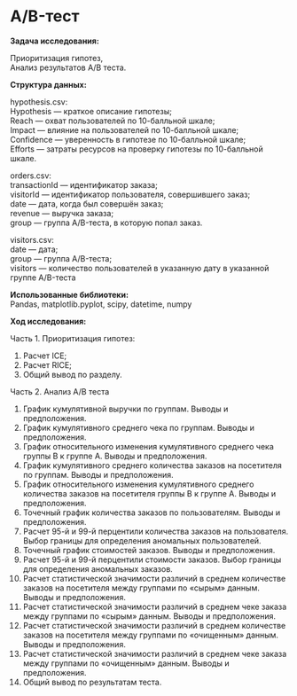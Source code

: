 # A/B-тест
**Задача исследования:**

Приоритизация гипотез,\
Анализ результатов A/B теста.

**Структура данных:**

hypothesis.csv:\
Hypothesis — краткое описание гипотезы;\
Reach — охват пользователей по 10-балльной шкале;\
Impact — влияние на пользователей по 10-балльной шкале;\
Confidence — уверенность в гипотезе по 10-балльной шкале;\
Efforts — затраты ресурсов на проверку гипотезы по 10-балльной шкале.

orders.csv:\
transactionId — идентификатор заказа;\
visitorId — идентификатор пользователя, совершившего заказ;\
date — дата, когда был совершён заказ;\
revenue — выручка заказа;\
group — группа A/B-теста, в которую попал заказ.

visitors.csv:\
date — дата;\
group — группа A/B-теста;\
visitors — количество пользователей в указанную дату в указанной группе A/B-теста

**Использованные библиотеки:**\
Pandas, matplotlib.pyplot, scipy, datetime, numpy

**Ход исследования:**

Часть 1. Приоритизация гипотез:

1. Расчет ICE;
2. Расчет RICE;
3. Общий вывод по разделу.

Часть 2. Анализ А/В теста

1. График кумулятивной выручки по группам. Выводы и предположения.
2. График кумулятивного среднего чека по группам. Выводы и предположения.
3. График относительного изменения кумулятивного среднего чека группы B к группе A. Выводы и предположения.
4. График кумулятивного среднего количества заказов на посетителя по группам. Выводы и предположения.
5. График относительного изменения кумулятивного среднего количества заказов на посетителя группы B к группе A. Выводы и предположения.
6. Точечный график количества заказов по пользователям. Выводы и предположения.
7. Расчет 95-й и 99-й перцентили количества заказов на пользователя. Выбор границы для определения аномальных пользователей.
8. Точечный график стоимостей заказов. Выводы и предположения.
9. Расчет 95-й и 99-й перцентили стоимости заказов. Выбор границы для определения аномальных заказов.
10. Расчет статистической значимости различий в среднем количестве заказов на посетителя между группами по «сырым» данным. Выводы и предположения.
11. Расчет статистической значимости различий в среднем чеке заказа между группами по «сырым» данным. Выводы и предположения.
12. Расчет статистической значимости различий в среднем количестве заказов на посетителя между группами по «очищенным» данным. Выводы и предположения.
13. Расчет статистической значимости различий в среднем чеке заказа между группами по «очищенным» данным. Выводы и предположения.
14. Общий вывод по результатам теста.
